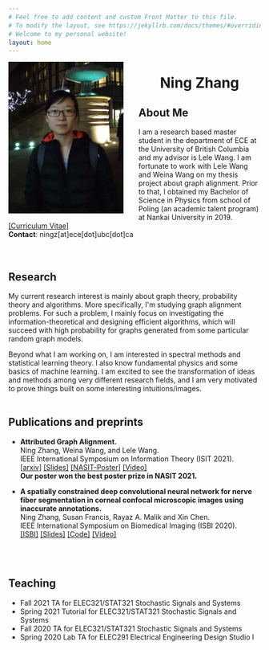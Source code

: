 ```yaml
---
# Feel free to add content and custom Front Matter to this file.
# To modify the layout, see https://jekyllrb.com/docs/themes/#overriding-theme-defaults
# Welcome to my personal website!
layout: home
---
```


<img style="float: left; margin-right: 30px" src="assets/img/profile.JPG" width="230"/>

# <center> <b>Ning Zhang</b> </center>
<!-- ### <center>Welcom to my personal webpage!</center> -->
## **About Me**
I am a research based master student in the department of ECE at the University of British Columbia and my advisor is Lele Wang. I am fortunate to work with Lele Wang and Weina Wang on my thesis project about graph alignment. Prior to that, I obtained my Bachelor of Science in Physics from school of Poling (an academic talent program) at Nankai University in 2019.\
[[Curriculum Vitae]](assets/NingZhangCV.pdf)
<br>
**Contact**: ningz[at]ece[dot]ubc[dot]ca
<br>
<br>
<br>
## **Research**
My current research interest is mainly about graph theory, probability theory and algorithms. More specifically, I'm studying graph alignment problems. For such a problem, I mainly focus on investigating the information-theoretical and designing efficient algorithms, which will succeed with high probability for graphs generated from some particular random graph models.

Beyond what I am working on, I am interested in spectral methods and statistical learning theory. I also know fundamental physics and some basics of machine learning. I am excited to see the transformation of ideas and methods among very different research fields, and I am very motivated to prove things built on some interesting intuitions/images.
<br/>
<br/>

## **Publications and preprints**
- **Attributed Graph Alignment.**\
Ning Zhang, Weina Wang, and Lele Wang.\
IEEE International Symposium on Information Theory (ISIT 2021).\
[[arxiv]](https://arxiv.org/pdf/2102.00665.pdf)
[[Slides]](assets/publication/ISIT2021.pdf)
[[NASIT-Poster]](assets/publication/NASIT2021.pdf)
[[Video]](assets/publication/ISIT2021.mp4)\
**Our poster won the best poster prize in NASIT 2021.**

- **A spatially constrained deep convolutional neural network for nerve fiber segmentation in corneal confocal microscopic images using inaccurate annotations.**\
Ning Zhang, Susan Francis, Rayaz A. Malik and Xin Chen.\
IEEE International Symposium on Biomedical Imaging (ISBI 2020).\
[[ISBI]](https://ieeexplore.ieee.org/stamp/stamp.jsp?arnumber=9098662)
[[Slides]](assets/publication/ISBI2020.pdf)
[[Code]](https://github.com/XinChenNottingham/SpatiallyConstrainedDCNN)
[[Video]](assets/publication/ISBI2020.mp4)
<br/>
<br/>

## **Teaching**
- Fall 2021 TA for ELEC321/STAT321 Stochastic Signals and Systems
- Spring 2021 Tutorial for ELEC321/STAT321 Stochastic Signals and Systems
- Fall 2020 TA for ELEC321/STAT321 Stochastic Signals and Systems
- Spring 2020 Lab TA for ELEC291 Electrical Engineering Design Studio I
